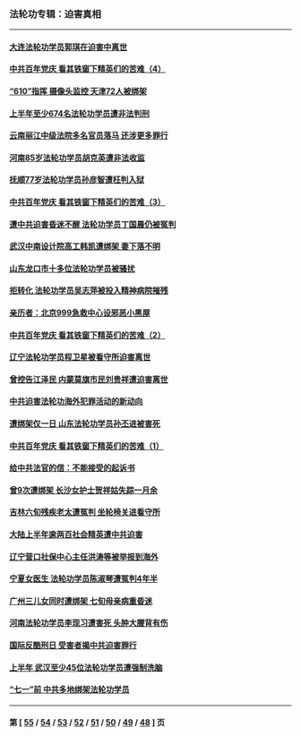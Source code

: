 ### 法轮功专辑：迫害真相
---
#### [大连法轮功学员郭琪在迫害中离世](../../pages/nf4379/n13068800.md?07070430) 
#### [中共百年党庆 看其铁窗下精英们的苦难（4）](../../pages/nf4379/n13071329.md?07070430) 
#### [“610”指挥 摄像头监控 天津72人被绑架](../../pages/nf4379/n13069798.md?07070430) 
#### [上半年至少674名法轮功学员遭非法判刑](../../pages/nf4379/n13069232.md?07070430) 
#### [云南丽江中级法院多名官员落马 还涉更多罪行](../../pages/nf4379/n13066824.md?07070430) 
#### [河南85岁法轮功学员胡克英遭非法收监](../../pages/nf4379/n13056270.md?07070430) 
#### [抚顺77岁法轮功学员孙彦智遭枉判入狱](../../pages/nf4379/n13066556.md?07070430) 
#### [中共百年党庆 看其铁窗下精英们的苦难（3）](../../pages/nf4379/n13065400.md?07070430) 
#### [遭中共迫害昏迷不醒 法轮功学员丁国晨仍被冤判](../../pages/nf4379/n13065106.md?07070430) 
#### [武汉中南设计院高工韩凯遭绑架 妻下落不明](../../pages/nf4379/n13064124.md?07070430) 
#### [山东龙口市十多位法轮功学员被骚扰](../../pages/nf4379/n13061296.md?07070430) 
#### [拒转化 法轮功学员吴志萍被投入精神病院摧残](../../pages/nf4379/n13061005.md?07070430) 
#### [亲历者：北京999急救中心设邪恶小黑屋](../../pages/nf4379/n13061303.md?07070430) 
#### [中共百年党庆 看其铁窗下精英们的苦难（2）](../../pages/nf4379/n13060332.md?07070430) 
#### [辽宁法轮功学员程卫星被看守所迫害离世](../../pages/nf4379/n13058554.md?07070430) 
#### [曾控告江泽民 内蒙莫旗市民刘贵祥遭迫害离世](../../pages/nf4379/n13058000.md?07070430) 
#### [中共迫害法轮功海外犯罪活动的新动向](../../pages/nf4379/n13058786.md?07070430) 
#### [遭绑架仅一日 山东法轮功学员孙丕进被害死](../../pages/nf4379/n13055727.md?07070430) 
#### [中共百年党庆 看其铁窗下精英们的苦难（1）](../../pages/nf4379/n13053788.md?07070430) 
#### [给中共法官的信：不能接受的起诉书](../../pages/nf4379/n13054073.md?07070430) 
#### [曾9次遭绑架 长沙女护士贺祥姑失踪一月余](../../pages/nf4379/n13053392.md?07070430) 
#### [吉林六旬残疾老太遭冤判 坐轮椅关进看守所](../../pages/nf4379/n13050836.md?07070430) 
#### [大陆上半年逾两百社会精英遭中共迫害](../../pages/nf4379/n13044485.md?07070430) 
#### [辽宁营口社保中心主任洪涛等被举报到海外](../../pages/nf4379/n13045220.md?07070430) 
#### [宁夏女医生 法轮功学员陈淑琴遭冤判4年半](../../pages/nf4379/n13050675.md?07070430) 
#### [广州三儿女同时遭绑架 七旬母亲病重昏迷](../../pages/nf4379/n13047635.md?07070430) 
#### [河南法轮功学员李现习遭害死 头肿大腰背有伤](../../pages/nf4379/n13047032.md?07070430) 
#### [国际反酷刑日 受害者揭中共迫害罪行](../../pages/nf4379/n13048457.md?07070430) 
#### [上半年 武汉至少45位法轮功学员遭强制洗脑](../../pages/nf4379/n13047798.md?07070430) 
#### [“七一”前 中共多地绑架法轮功学员](../../pages/nf4379/n13045655.md?07070430) 

---
#### 第 [ [55](./55.md?07070430) / [54](./54.md?07070430) / [53](./53.md?07070430) / [52](./52.md?07070430) / [51](./51.md?07070430) / [50](./50.md?07070430) / [49](./49.md?07070430) / [48](./48.md?07070430) ] 页
